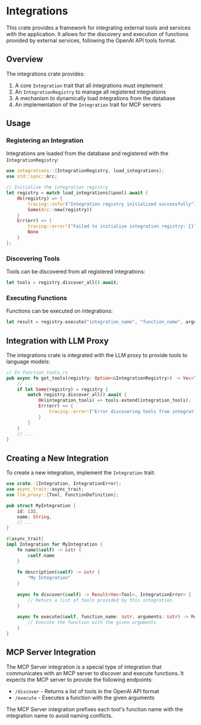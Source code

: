# Integrations

This crate provides a framework for integrating external tools and services with the application. It allows for the discovery and execution of functions provided by external services, following the OpenAI API tools format.

## Overview

The integrations crate provides:

1. A core `Integration` trait that all integrations must implement
2. An `IntegrationRegistry` to manage all registered integrations
3. A mechanism to dynamically load integrations from the database
4. An implementation of the `Integration` trait for MCP servers

## Usage

### Registering an Integration

Integrations are loaded from the database and registered with the `IntegrationRegistry`:

```rust
use integrations::{IntegrationRegistry, load_integrations};
use std::sync::Arc;

// Initialize the integration registry
let registry = match load_integrations(&pool).await {
    Ok(registry) => {
        tracing::info!("Integration registry initialized successfully");
        Some(Arc::new(registry))
    }
    Err(err) => {
        tracing::error!("Failed to initialize integration registry: {}", err);
        None
    }
};
```

### Discovering Tools

Tools can be discovered from all registered integrations:

```rust
let tools = registry.discover_all().await;
```

### Executing Functions

Functions can be executed on integrations:

```rust
let result = registry.execute("integration_name", "function_name", arguments).await?;
```

## Integration with LLM Proxy

The integrations crate is integrated with the LLM proxy to provide tools to language models:

```rust
// In function_tools.rs
pub async fn get_tools(registry: Option<&IntegrationRegistry>) -> Vec<Tool> {
    // ...
    if let Some(registry) = registry {
        match registry.discover_all().await {
            Ok(integration_tools) => tools.extend(integration_tools),
            Err(err) => {
                tracing::error!("Error discovering tools from integrations: {}", err);
            }
        }
    }
    // ...
}
```

## Creating a New Integration

To create a new integration, implement the `Integration` trait:

```rust
use crate::{Integration, IntegrationError};
use async_trait::async_trait;
use llm_proxy::{Tool, FunctionDefinition};

pub struct MyIntegration {
    id: i32,
    name: String,
    // ...
}

#[async_trait]
impl Integration for MyIntegration {
    fn name(&self) -> &str {
        &self.name
    }
    
    fn description(&self) -> &str {
        "My Integration"
    }
    
    async fn discover(&self) -> Result<Vec<Tool>, IntegrationError> {
        // Return a list of tools provided by this integration
    }
    
    async fn execute(&self, function_name: &str, arguments: &str) -> Result<String, IntegrationError> {
        // Execute the function with the given arguments
    }
}
```

## MCP Server Integration

The MCP Server integration is a special type of integration that communicates with an MCP server to discover and execute functions. It expects the MCP server to provide the following endpoints:

- `/discover` - Returns a list of tools in the OpenAI API format
- `/execute` - Executes a function with the given arguments

The MCP Server integration prefixes each tool's function name with the integration name to avoid naming conflicts.